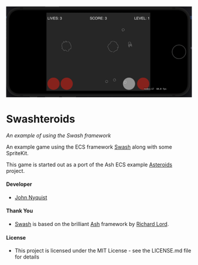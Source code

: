 ![Swashteroids](images/swashteroids.png)

# Swashteroids
_An example of using the Swash framework_

An example game using the ECS framework [Swash](https://github.com/johnrnyquist/Swash) along with some SpriteKit.

This game is started out as a port of the Ash ECS example [Asteroids](https://github.com/richardlord/Asteroids) project. 


#### Developer
- [John Nyquist](https://linkedin.com/in/nyquist)


#### Thank You
- [Swash](https://github.com/johnrnyquist/Swash) is based on the brilliant [Ash](https://github.com/richardlord/Ash) framework by [Richard Lord](https://richardlord.net). 


#### License
- This project is licensed under the MIT License - see the LICENSE.md file for details
